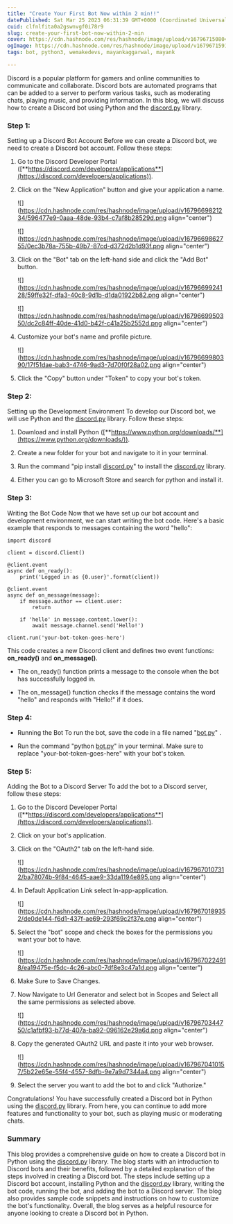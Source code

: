 ```yaml
---
title: "Create Your First Bot Now within 2 min!!"
datePublished: Sat Mar 25 2023 06:31:39 GMT+0000 (Coordinated Universal Time)
cuid: clfnlfita0a2gswnvgf0i78r9
slug: create-your-first-bot-now-within-2-min
cover: https://cdn.hashnode.com/res/hashnode/image/upload/v1679671508049/1b456c83-7657-4603-be49-efea93e8b18d.png
ogImage: https://cdn.hashnode.com/res/hashnode/image/upload/v1679671591097/b07a83fd-b067-4662-bb02-270bd02e9282.png
tags: bot, python3, wemakedevs, mayankaggarwal, mayank

---
```


Discord is a popular platform for gamers and online communities to communicate and collaborate. Discord bots are automated programs that can be added to a server to perform various tasks, such as moderating chats, playing music, and providing information. In this blog, we will discuss how to create a Discord bot using Python and the [discord.py](http://discord.py) library.

### **Step 1:**

Setting up a Discord Bot Account Before we can create a Discord bot, we need to create a Discord bot account. Follow these steps:

1. Go to the Discord Developer Portal ([**https://discord.com/developers/applications**](https://discord.com/developers/applications)).
    
2. Click on the "New Application" button and give your application a name.
    
    ![](https://cdn.hashnode.com/res/hashnode/image/upload/v1679669821234/596477e9-0aaa-48de-93b4-c7af8b28529d.png align="center")
    
    ![](https://cdn.hashnode.com/res/hashnode/image/upload/v1679669862755/0ec3b78a-755b-49b7-87cd-d372d2b1d93f.png align="center")
    
3. Click on the "Bot" tab on the left-hand side and click the "Add Bot" button.
    
    ![](https://cdn.hashnode.com/res/hashnode/image/upload/v1679669924128/59ffe32f-dfa3-40c8-9d1b-d1da01922b82.png align="center")
    
    ![](https://cdn.hashnode.com/res/hashnode/image/upload/v1679669950350/dc2c84ff-40de-41d0-b42f-c41a25b2552d.png align="center")
    
4. Customize your bot's name and profile picture.
    
    ![](https://cdn.hashnode.com/res/hashnode/image/upload/v1679669980390/17f51dae-bab3-4746-9ad3-7d70f0f28a02.png align="center")
    
5. Click the "Copy" button under "Token" to copy your bot's token.
    

### **Step 2:**

Setting up the Development Environment To develop our Discord bot, we will use Python and the [discord.py](http://discord.py) library. Follow these steps:

1. Download and install Python ([**https://www.python.org/downloads/**](https://www.python.org/downloads/)).
    
2. Create a new folder for your bot and navigate to it in your terminal.
    
3. Run the command "pip install [discord.py](http://discord.py)" to install the [discord.py](http://discord.py) library.
    
4. Either you can go to Microsoft Store and search for python and install it.
    

### **Step 3:**

Writing the Bot Code Now that we have set up our bot account and development environment, we can start writing the bot code. Here's a basic example that responds to messages containing the word "hello":

```plaintext
import discord

client = discord.Client()

@client.event
async def on_ready():
    print('Logged in as {0.user}'.format(client))

@client.event
async def on_message(message):
    if message.author == client.user:
        return

    if 'hello' in message.content.lower():
        await message.channel.send('Hello!')

client.run('your-bot-token-goes-here')
```

This code creates a new Discord client and defines two event functions: **on\_ready()** and **on\_message()**.

* The on\_ready() function prints a message to the console when the bot has successfully logged in.
    
* The on\_message() function checks if the message contains the word "hello" and responds with "Hello!" if it does.
    

### **Step 4:**

* Running the Bot To run the bot, save the code in a file named "[bot.py](http://bot.py)" .
    
* Run the command "python [bot.py](http://bot.py)" in your terminal. Make sure to replace "your-bot-token-goes-here" with your bot's token.
    

### **Step 5:**

Adding the Bot to a Discord Server To add the bot to a Discord server, follow these steps:

1. Go to the Discord Developer Portal ([**https://discord.com/developers/applications**](https://discord.com/developers/applications)).
    
2. Click on your bot's application.
    
3. Click on the "OAuth2" tab on the left-hand side.
    
    ![](https://cdn.hashnode.com/res/hashnode/image/upload/v1679670107312/ba78074b-9f84-4645-aae9-33da1194e895.png align="center")
    
4. In Default Application Link select In-app-application.
    
    ![](https://cdn.hashnode.com/res/hashnode/image/upload/v1679670189352/de0de144-f6d1-437f-ae69-293f69c2f37e.png align="center")
    
5. Select the "bot" scope and check the boxes for the permissions you want your bot to have.
    
    ![](https://cdn.hashnode.com/res/hashnode/image/upload/v1679670224918/ea19475e-f5dc-4c26-abc0-7df8e3c47a1d.png align="center")
    
6. Make Sure to Save Changes.
    
7. Now Navigate to Url Generator and select bot in Scopes and Select all the same permissions as selected above.
    
    ![](https://cdn.hashnode.com/res/hashnode/image/upload/v1679670344750/c1afbf93-b77d-407a-ba92-096162e29a6d.png align="center")
    
8. Copy the generated OAuth2 URL and paste it into your web browser.
    
    ![](https://cdn.hashnode.com/res/hashnode/image/upload/v1679670410157/5b22e65e-55f4-4557-8dfb-9e7a9d7344a4.png align="center")
    
9. Select the server you want to add the bot to and click "Authorize."
    

Congratulations! You have successfully created a Discord bot in Python using the [discord.py](http://discord.py) library. From here, you can continue to add more features and functionality to your bot, such as playing music or moderating chats.

### **Summary**

This blog provides a comprehensive guide on how to create a Discord bot in Python using the [discord.py](http://discord.py) library. The blog starts with an introduction to Discord bots and their benefits, followed by a detailed explanation of the steps involved in creating a Discord bot. The steps include setting up a Discord bot account, installing Python and the [discord.py](http://discord.py) library, writing the bot code, running the bot, and adding the bot to a Discord server. The blog also provides sample code snippets and instructions on how to customize the bot's functionality. Overall, the blog serves as a helpful resource for anyone looking to create a Discord bot in Python.